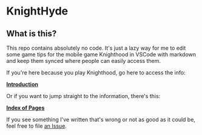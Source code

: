 # KnightHyde

## What is this?

This repo contains absolutely no code. It's just a lazy way for me to edit some game tips for the mobile game Knighthood in VSCode with markdown and keep them synced where people can easily access them. 

If you're here because you play Knighthood, go here to access the info:

**[Introduction](./0-Intro.md)**

Or if you want to jump straight to the information, there's this:

**[Index of Pages](./0-Pages.md)**

If you see something I've written that's wrong or not as good as it could be, feel free to file [an Issue](/Knighthood/issues). 
